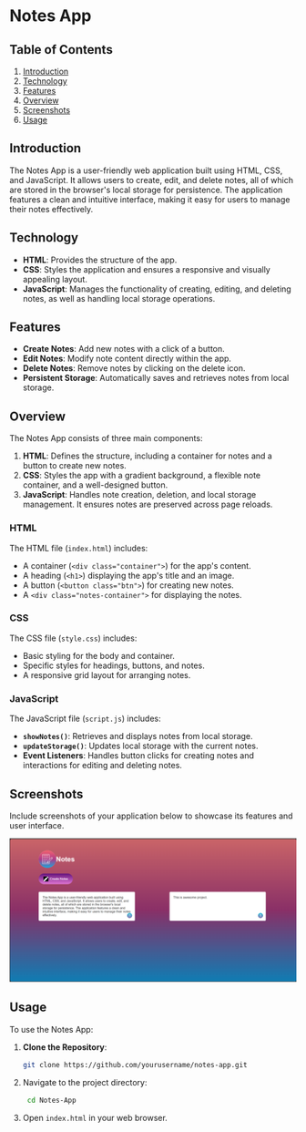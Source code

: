 # Notes App

## Table of Contents
1. [Introduction](#introduction)
2. [Technology](#technology)
3. [Features](#features)
4. [Overview](#overview)
5. [Screenshots](#screenshots)
6. [Usage](#usage)

## Introduction
The Notes App is a user-friendly web application built using HTML, CSS, and JavaScript. It allows users to create, edit, and delete notes, all of which are stored in the browser's local storage for persistence. The application features a clean and intuitive interface, making it easy for users to manage their notes effectively.

## Technology
- **HTML**: Provides the structure of the app.
- **CSS**: Styles the application and ensures a responsive and visually appealing layout.
- **JavaScript**: Manages the functionality of creating, editing, and deleting notes, as well as handling local storage operations.

## Features
- **Create Notes**: Add new notes with a click of a button.
- **Edit Notes**: Modify note content directly within the app.
- **Delete Notes**: Remove notes by clicking on the delete icon.
- **Persistent Storage**: Automatically saves and retrieves notes from local storage.

## Overview
The Notes App consists of three main components:
1. **HTML**: Defines the structure, including a container for notes and a button to create new notes.
2. **CSS**: Styles the app with a gradient background, a flexible note container, and a well-designed button.
3. **JavaScript**: Handles note creation, deletion, and local storage management. It ensures notes are preserved across page reloads.

### HTML
The HTML file (`index.html`) includes:
- A container (`<div class="container">`) for the app's content.
- A heading (`<h1>`) displaying the app's title and an image.
- A button (`<button class="btn">`) for creating new notes.
- A `<div class="notes-container">` for displaying the notes.

### CSS
The CSS file (`style.css`) includes:
- Basic styling for the body and container.
- Specific styles for headings, buttons, and notes.
- A responsive grid layout for arranging notes.

### JavaScript
The JavaScript file (`script.js`) includes:
- **`showNotes()`**: Retrieves and displays notes from local storage.
- **`updateStorage()`**: Updates local storage with the current notes.
- **Event Listeners**: Handles button clicks for creating notes and interactions for editing and deleting notes.

## Screenshots
Include screenshots of your application below to showcase its features and user interface.

![Screenshot 1](https://github.com/Himanshu-Toshniwal/Notes-App/blob/1cbd0566a34549c709df24242bf63902c1bf17ee/Screenshot.png)

## Usage
To use the Notes App:
1. **Clone the Repository**: 
   ```bash
   git clone https://github.com/yourusername/notes-app.git
2. Navigate to the project directory:
   ```bash
    cd Notes-App
    ```
3. Open `index.html` in your web browser.

